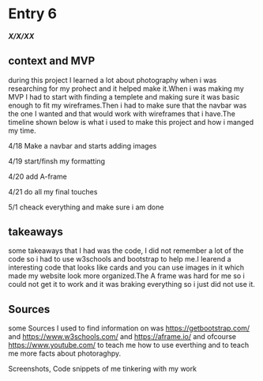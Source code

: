 # Entry 6
##### X/X/XX

## context and MVP

during this project I learned a lot about photography when i was researching for my prohect and it helped make it.When i was making my MVP I had to start with finding a templete and making sure it was basic enough to fit my wireframes.Then i had to make sure that the navbar was the one I wanted and that would work with wireframes that i have.The timeline shown below is what i used to make this project and how i manged my time.

4/18 Make a navbar and starts adding images

4/19 start/finsh my formatting

4/20 add A-frame

4/21 do all my final touches

5/1 cheack everything and make sure i am done

## takeaways
some takeaways that I had was the code, I did not remember a lot of the code so i had to use w3schools and bootstrap to help me.I learend a interesting code that looks like cards and you can use images in it which made my website look more organized.The A frame was hard for me so i could not get it to work and it was braking everything so i just did not use it.

## Sources
some Sources I used to find information on was https://getbootstrap.com/ and https://www.w3schools.com/ and https://aframe.io/ and ofcourse https://www.youtube.com/ to teach me how to use everthing and to teach me more facts about photoraghpy.

Screenshots, Code snippets of me tinkering with my work


